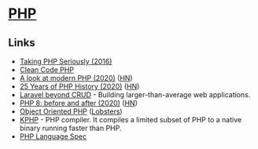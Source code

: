 # [PHP](https://www.php.net/)

## Links

- [Taking PHP Seriously (2016)](https://slack.engineering/taking-php-seriously-cf7a60065329)
- [Clean Code PHP](https://github.com/jupeter/clean-code-php)
- [A look at modern PHP (2020)](https://lwn.net/SubscriberLink/818973/507f4b5e09ab9870/) ([HN](https://news.ycombinator.com/item?id=23077367))
- [25 Years of PHP History (2020)](https://www.jetbrains.com/lp/php-25/) ([HN](https://news.ycombinator.com/item?id=23463944))
- [Laravel beyond CRUD](https://laravel-beyond-crud.com/) - Building larger-than-average web applications.
- [PHP 8: before and after (2020)](https://stitcher.io/blog/php-8-before-and-after) ([HN](https://news.ycombinator.com/item?id=24866190))
- [Object Oriented PHP](https://front-line-php.com/object-oriented) ([Lobsters](https://lobste.rs/s/knkdj6/object_oriented_php))
- [KPHP](https://github.com/VKCOM/kphp) - PHP compiler. It compiles a limited subset of PHP to a native binary running faster than PHP.
- [PHP Language Spec](https://github.com/php/php-langspec)
